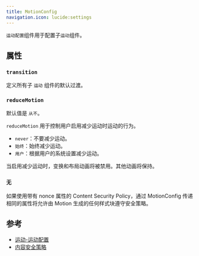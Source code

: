 ```yaml
---
title: MotionConfig
navigation.icon: lucide:settings
---
```


`运动配置`组件用于配置子`运动`组件。

## 属性

### `transition`

定义所有子 `运动` 组件的默认过渡。

### `reduceMotion`

默认值是 `从不`。

`reduceMotion` 用于控制用户启用减少运动时运动的行为。

*   `never`：不要减少运动。
*   `始终`：始终减少运动。
*   `用户`：根据用户的系统设置减少运动。

当启用减少运动时，变换和布局动画将被禁用。其他动画将保持。

### `无`

如果使用带有 nonce 属性的 Content Security Policy，通过 MotionConfig 传递相同的属性将允许由 Motion 生成的任何样式块遵守安全策略。

## 参考

*   [运动-运动配置](https://motion.dev/docs/react-motion-config)
*   [内容安全策略](https://developer.mozilla.org/en-US/docs/Web/HTTP/Headers/Content-Security-Policy/style-src#unsafe_inline_styles)